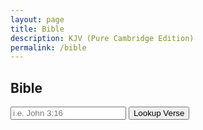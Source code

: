 ```yaml
---
layout: page
title: Bible
description: KJV (Pure Cambridge Edition)
permalink: /bible
---
```

<h2>Bible</h2>

<style>
#bible-verse {
  margin: 15px 0;
}
</style>
<form id="bible-search" method="POST">
  <div class="form-group">
    <input type="text" name="lookup" placeholder="i.e. John 3:16" />
    <button class="btn btn-sm btn-primary">Lookup Verse</button>
  </div>

  <div id="bible-verse"></div>
</form>

<script src="{{ "/assets/game/js/jquery-2.2.4.min.js" | relative_url }}"></script>
<script>
  (function(target) {
    window.console && console.log('Loading...');
    window.bible = {};
    window.books = {};

    var getBookByName = function(name) {
      for (var i in window.books) {
        var b = window.books[i];
        if (b.name == name)
          return b;
      }
    };

    var getVerseText = function(book, chapter, verse) {
      if (!book || !window.bible[book.id] || !window.bible[book.id][chapter] || !window.bible[book.id][chapter][verse]) {
        window.console && console.warn('Reference not found.');
        return undefined;
      }

      return window.bible[book.id][chapter][verse];
    };

    var formatVerseHtml = function(v) {
      return '<blockquote><strong>' + v.book + ' ' + v.chapter + ':' + v.verse + '</strong> &mdash; ' + v.text + '</blockquote>';
    };

    $('form#bible-search').submit(function() {
      var input = $(this).find('input[name=lookup]').val();

      var lookup = input.match(/^(\d\s)?(\w[\w\s]+)\s(\d+):(\d+)$/);
      var bookName = (lookup[1] || '') + lookup[2];
      var chapter = parseInt(lookup[3]);
      var verse = parseInt(lookup[4]);
      
      var book = getBookByName(bookName);
      var text = getVerseText(book, chapter, verse);
      var format = formatVerseHtml({
        book: bookName,
        chapter: chapter,
        verse: verse,
        text: text
      });

      $('#bible-verse').html(format);

      return false;
    });

    $.get(target, function(data) {
      var separators = {
        verse: '\n',
        meta: '\t',
      };

      var lines = data.split(separators.verse); data = null;

      for (var i = 0; i < lines.length; i++) {
        var fields = lines[i].split(separators.meta);
        var bookId = fields[0];
        var bookAbbr = fields[1];
        var bookName = fields[2];
        var chapter = fields[3];
        var verse = fields[4];
        var text = fields[5];

        // TODO: Debug!
        window.books[bookId] = {
          id: bookId,
          abbr: bookAbbr,
          name: bookName,
          chapters: chapter,
          verses: verse
        };

        window.bible[bookId] = window.bible[bookId] || {};
        window.bible[bookId][chapter] = window.bible[bookId][chapter] || {};
        window.bible[bookId][chapter][verse] = text;
      }

      window.console && console.log('Loaded.');
    });
  })('{{ "/tools/bible/kjv-pce.tsv" | relative_url }}');
</script>